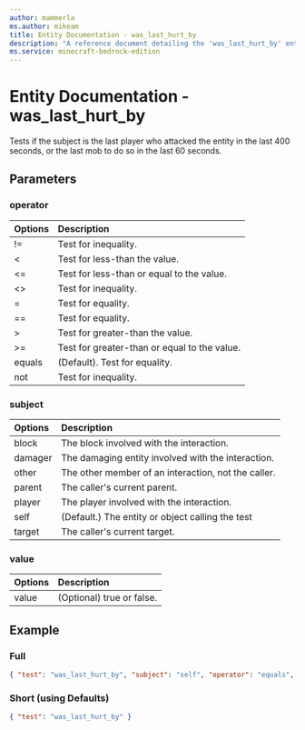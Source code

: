 ```yaml
---
author: mammerla
ms.author: mikeam
title: Entity Documentation - was_last_hurt_by
description: "A reference document detailing the 'was_last_hurt_by' entity filter"
ms.service: minecraft-bedrock-edition
---
```


# Entity Documentation - was_last_hurt_by

Tests if the subject is the last player who attacked the entity in the last 400 seconds, or the last mob to do so in the last 60 seconds.

## Parameters

### operator

| Options| Description |
|:-----------|:-----------|
| !=| Test for inequality. |
| <| Test for less-than the value. |
| <=| Test for less-than or equal to the value. |
| <>| Test for inequality. |
| =| Test for equality. |
| ==| Test for equality. |
| >| Test for greater-than the value. |
| >=| Test for greater-than or equal to the value. |
| equals| (Default). Test for equality. |
| not| Test for inequality. |

### subject

| Options| Description |
|:-----------|:-----------|
| block| The block involved with the interaction. |
| damager| The damaging entity involved with the interaction. |
| other| The other member of an interaction, not the caller. |
| parent| The caller's current parent. |
| player| The player involved with the interaction. |
| self| (Default.) The entity or object calling the test |
| target| The caller's current target. |

### value

| Options| Description |
|:-----------|:-----------|
| value| (Optional) true or false. |

## Example

### Full

```json
{ "test": "was_last_hurt_by", "subject": "self", "operator": "equals", "value": "true" }
```

### Short (using Defaults)

```json
{ "test": "was_last_hurt_by" }
```
